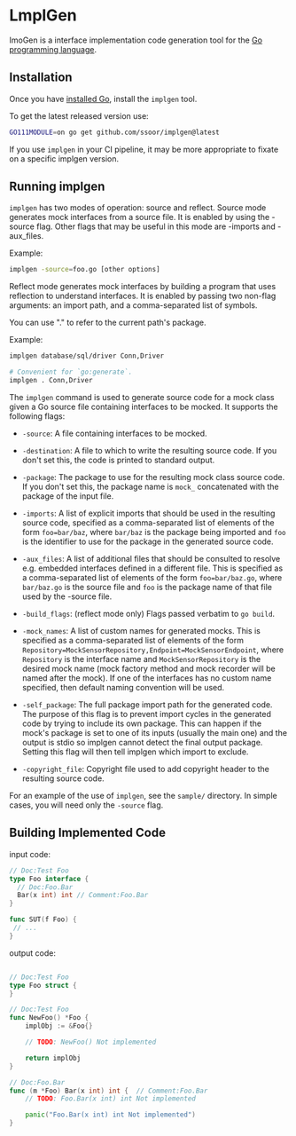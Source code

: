 LmplGen
======

ImoGen is a interface implementation code generation tool for the [Go programming language][golang].

Installation
------------

Once you have [installed Go][golang-install], install the `implgen` tool.

To get the latest released version use:

```bash
GO111MODULE=on go get github.com/ssoor/implgen@latest
```

If you use `implgen` in your CI pipeline, it may be more appropriate to fixate
on a specific implgen version.

Running implgen
---------------

`implgen` has two modes of operation: source and reflect.
Source mode generates mock interfaces from a source file.
It is enabled by using the -source flag. Other flags that
may be useful in this mode are -imports and -aux_files.

Example:

```bash
implgen -source=foo.go [other options]
```

Reflect mode generates mock interfaces by building a program
that uses reflection to understand interfaces. It is enabled
by passing two non-flag arguments: an import path, and a
comma-separated list of symbols.

You can use "." to refer to the current path's package.

Example:

```bash
implgen database/sql/driver Conn,Driver

# Convenient for `go:generate`.
implgen . Conn,Driver
```

The `implgen` command is used to generate source code for a mock
class given a Go source file containing interfaces to be mocked.
It supports the following flags:

* `-source`: A file containing interfaces to be mocked.

* `-destination`: A file to which to write the resulting source code. If you
    don't set this, the code is printed to standard output.

* `-package`: The package to use for the resulting mock class
    source code. If you don't set this, the package name is `mock_` concatenated
    with the package of the input file.

* `-imports`: A list of explicit imports that should be used in the resulting
    source code, specified as a comma-separated list of elements of the form
    `foo=bar/baz`, where `bar/baz` is the package being imported and `foo` is
    the identifier to use for the package in the generated source code.

* `-aux_files`: A list of additional files that should be consulted to
    resolve e.g. embedded interfaces defined in a different file. This is
    specified as a comma-separated list of elements of the form
    `foo=bar/baz.go`, where `bar/baz.go` is the source file and `foo` is the
    package name of that file used by the -source file.

* `-build_flags`: (reflect mode only) Flags passed verbatim to `go build`.

* `-mock_names`: A list of custom names for generated mocks. This is specified
    as a comma-separated list of elements of the form
    `Repository=MockSensorRepository,Endpoint=MockSensorEndpoint`, where
    `Repository` is the interface name and `MockSensorRepository` is the desired
    mock name (mock factory method and mock recorder will be named after the mock).
    If one of the interfaces has no custom name specified, then default naming
    convention will be used.
    
* `-self_package`: The full package import path for the generated code. The purpose 
    of this flag is to prevent import cycles in the generated code by trying to include 
    its own package. This can happen if the mock's package is set to one of its 
    inputs (usually the main one) and the output is stdio so implgen cannot detect the 
    final output package. Setting this flag will then tell implgen which import to exclude.

* `-copyright_file`: Copyright file used to add copyright header to the resulting source code.

For an example of the use of `implgen`, see the `sample/` directory. In simple
cases, you will need only the `-source` flag.

Building Implemented Code
--------------

input code: 

```go
// Doc:Test Foo
type Foo interface {
  // Doc:Foo.Bar
  Bar(x int) int // Comment:Foo.Bar
}

func SUT(f Foo) {
 // ...
}

```

output code:

```go

// Doc:Test Foo
type Foo struct {
}

// Doc:Test Foo
func NewFoo() *Foo {
    implObj := &Foo{}

    // TODO: NewFoo() Not implemented

    return implObj
}

// Doc:Foo.Bar
func (m *Foo) Bar(x int) int {  // Comment:Foo.Bar
    // TODO: Foo.Bar(x int) int Not implemented

    panic("Foo.Bar(x int) int Not implemented")
}
```


[golang]:          http://golang.org/
[golang-install]:  http://golang.org/doc/install.html#releases
[gomock-ref]:      http://godoc.org/github.com/golang/mock/gomock
[travis-ci-badge]: https://travis-ci.org/golang/mock.svg?branch=master
[travis-ci]:       https://travis-ci.org/golang/mock
[godoc-badge]:     https://godoc.org/github.com/golang/mock/gomock?status.svg
[godoc]:           https://godoc.org/github.com/golang/mock/gomock
